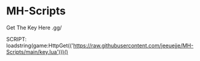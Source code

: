 # MH-Scripts

Get The Key Here .gg/

SCRIPT: loadstring(game:HttpGet(('https://raw.githubusercontent.com/jeeuejje/MH-Scripts/main/key.lua')))()
